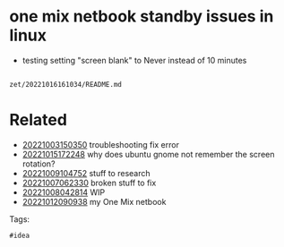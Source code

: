 # one mix netbook standby issues in linux

- testing setting "screen blank" to Never instead of 10 minutes

```
```

` zet/20221016161034/README.md `

# Related

- [20221003150350](/zet/20221003150350/README.md) troubleshooting fix error
- [20221015172248](/zet/20221015172248/README.md) why does ubuntu gnome not remember the screen rotation?
- [20221009104752](/zet/20221009104752/README.md) stuff to research
- [20221007062330](/zet/20221007062330/README.md) broken stuff to fix
- [20221008042814](/zet/20221008042814/README.md) WIP
- [20221012090938](/zet/20221012090938/README.md) my One Mix netbook

Tags:

    #idea
